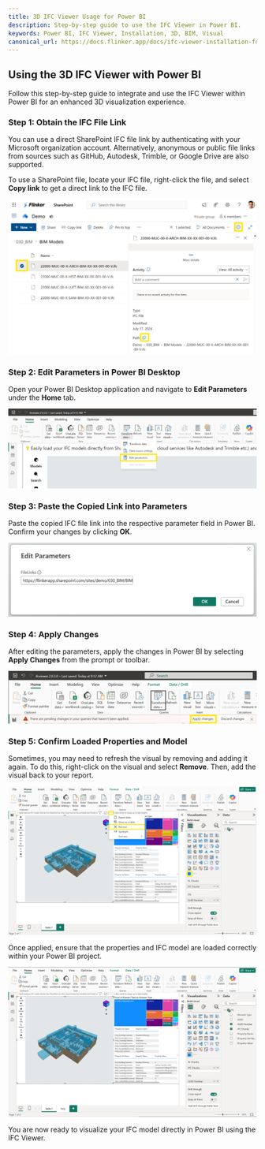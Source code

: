 ```yaml
---
title: 3D IFC Viewer Usage for Power BI
description: Step-by-step guide to use the IFC Viewer in Power BI.
keywords: Power BI, IFC Viewer, Installation, 3D, BIM, Visual
canonical_url: https://docs.flinker.app/docs/ifc-viewer-installation-for-power-bi.html
---
```


## Using the 3D IFC Viewer with Power BI

Follow this step-by-step guide to integrate and use the IFC Viewer within Power BI for an enhanced 3D visualization experience.

### Step 1: Obtain the IFC File Link

You can use a direct SharePoint IFC file link by authenticating with your Microsoft organization account. Alternatively, anonymous or public file links from sources such as GitHub, Autodesk, Trimble, or Google Drive are also supported.

To use a SharePoint file, locate your IFC file, right-click the file, and select **Copy link** to get a direct link to the IFC file.

![Copy Direct Link of SharePoint IFC File](/_media/copy-direct-link-of-sharepoint-ifc-file.png)

### Step 2: Edit Parameters in Power BI Desktop

Open your Power BI Desktop application and navigate to **Edit Parameters** under the **Home** tab.

![Power BI Desktop - Edit Parameters](/_media/power-bi-desktop-app-edit-parameters.png)

### Step 3: Paste the Copied Link into Parameters

Paste the copied IFC file link into the respective parameter field in Power BI. Confirm your changes by clicking **OK**.

![Edit Parameters and Paste File Link](/_media/power-bi-desktop-app-edit-parameters-and-paste-file-link.png)

### Step 4: Apply Changes

After editing the parameters, apply the changes in Power BI by selecting **Apply Changes** from the prompt or toolbar.

![Apply Changes in Power BI Desktop](/_media/power-bi-desktop-app-apply-changes.png)

### Step 5: Confirm Loaded Properties and Model

Sometimes, you may need to refresh the visual by removing and adding it again. To do this, right-click on the visual and select **Remove**. Then, add the visual back to your report.

![Remove and Add Visual in Power BI Desktop](/_media/power-bi-desktop-app-remove-and-add-visual.png)

Once applied, ensure that the properties and IFC model are loaded correctly within your Power BI project.

![Loaded Properties and IFC Model](/_media/power-bi-desktop-app-loaded-properties-and-model.png)

You are now ready to visualize your IFC model directly in Power BI using the IFC Viewer.

